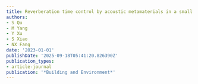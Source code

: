```yaml
---
title: Reverberation time control by acoustic metamaterials in a small room
authors:
- S Qu
- M Yang
- Y Xu
- S Xiao
- NX Fang
date: '2023-01-01'
publishDate: '2025-09-18T05:41:20.826390Z'
publication_types:
- article-journal
publication: '*Building and Environment*'
---
```

